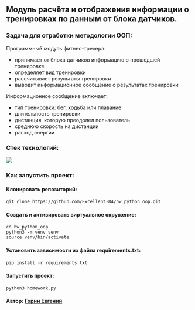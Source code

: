 ## Модуль расчёта и отображения информации о тренировках по данным от блока датчиков.

### Задача для отработки методологии ООП:

Программный модуль фитнес-трекера:
 * принимает от блока датчиков информацию о прошедшей тренировке
 * определяет вид тренировки
 * рассчитывает результаты тренировки
 * выводит информационное сообщение о результатах тренировки

Информационное сообщение включает:
 * тип тренировки: бег, ходьба или плавание
 * длительность тренировки
 * дистанция, которую преодолел пользователь
 * среднюю скорость на дистанции
 * расход энергии

### Стек технологий:
<img src="https://img.shields.io/badge/Python-FFFFFF?style=for-the-badge&logo=python&logoColor=3776AB"/>

### Как запустить проект:

#### Клонировать репозиторий:
```
git clone https://github.com/Excellent-84/hw_python_oop.git
```

#### Cоздать и активировать виртуальное окружение:
```
cd hw_python_oop
python3 -m venv venv
source venv/bin/activate
```

#### Установить зависимости из файла requirements.txt:
```
pip install -r requirements.txt
```

#### Запустить проект:
```
python3 homework.py
```

#### Автор: [Горин Евгений](https://github.com/Excellent-84)
